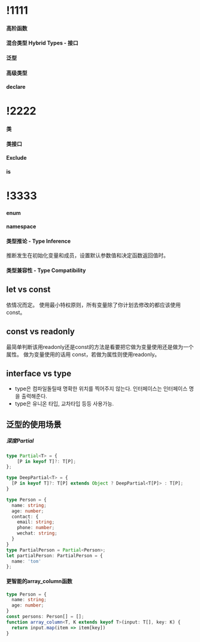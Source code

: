 # !1111
#### 高阶函数
#### 混合类型 Hybrid Types - 接口
#### 泛型 
#### 高级类型
#### declare


# !2222
#### 类
#### 类接口
#### Exclude
#### is

# !3333
#### enum
#### namespace



#### 类型推论 - Type Inference
推断发生在初始化变量和成员，设置默认参数值和决定函数返回值时。
#### 类型兼容性 - Type Compatibility



## let vs const
依情况而定。 使用最小特权原则，所有变量除了你计划去修改的都应该使用const。 

## const vs readonly
最简单判断该用readonly还是const的方法是看要把它做为变量使用还是做为一个属性。 做为变量使用的话用 const，若做为属性则使用readonly。

## interface vs type
- type은 컴파일돌릴때 명확한 위치를 찍어주지 않는다.  인터페이스는 인터페이스 명을 출력해준다.
- type은 유니온 타입, 교차타입 등등 사용가능. 


## 泛型的使用场景
##### 深度Partial
```ts
type Partial<T> = {
    [P in keyof T]?: T[P];
};

type DeepPartial<T> = {
  [P in keyof T]?: T[P] extends Object ? DeepPartial<T[P]> : T[P];
}

type Person = {
  name: string;
  age: number;
  contact: {
    email: string;
    phone: number;
    wechat: string;
  }
}
type PartialPerson = Partial<Person>;
let partialPerson: PartialPerson = {
  name: 'tom'
};
```

#### 更智能的array_column函数
```ts
type Person = {
  name: string;
  age: number;
}
const persons: Person[] = [];
function array_column<T, K extends keyof T>(input: T[], key: K) {
  return input.map(item => item[key])
}
```